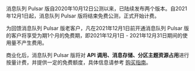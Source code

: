 消息队列 Pulsar 版自2020年10月12日公测以来，已陆续发布两个版本。自2021年12月1日起，消息队列 Pulsar 版将结束免费公测，正式开始计费。

为回馈消息队列 Pulsar 版老客户，凡在2021年12月1日前开通消息队列 Pulsar 版的客户将享受为期1个月的免费期，即2021年12月1日 - 2021年12月31日期间的使用量不产生费用。

商业化后，消息队列 Pulsar 版将对 **API 调用、消息存储、分区主题资源占用**进行按量计费，并提供一定的免费额度，具体信息请参考 [购买指南](https://cloud.tencent.com/document/product/1179/44792)。
